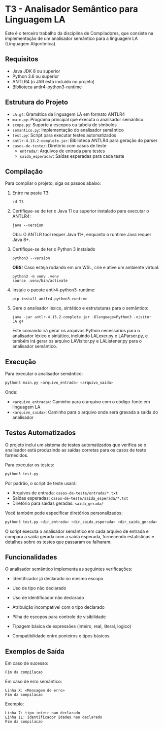 # T3 - Analisador Semântico para Linguagem LA

Este é o terceiro trabalho da disciplina de Compiladores, que consiste na implementação de um analisador semântico para a linguagem LA (Linguagem Algorítmica).

## Requisitos

- Java JDK 8 ou superior
- Python 3.6 ou superior
- ANTLR4 (o JAR está incluído no projeto)
- Biblioteca antlr4-python3-runtime

## Estrutura do Projeto

- `LA.g4`: Gramática da linguagem LA em formato ANTLR4
- `main.py`: Programa principal que executa o analisador semântico
- `scope.py`: Suporte a escopos ou tabela de símbolos
- `semantico.py`: Implementação do analisador semântico
- `test.py`: Script para executar testes automatizados
- `antlr-4.13.2-complete.jar`: Biblioteca ANTLR4 para geração do parser
- `casos-de-teste/`: Diretório com casos de teste
  - `entrada/`: Arquivos de entrada para testes
  - `saida_esperada/`: Saídas esperadas para cada teste

## Compilação

Para compilar o projeto, siga os passos abaixo:

1. Entre na pasta T3:

   ```
   cd T3
   ```

2. Certifique-se de ter o Java 11 ou superior instalado para executar o ANTLR4:

   ```
   java --version
   ```

   Obs: O ANTLR tool requer Java 11+, enquanto o runtime Java requer Java 8+.

3. Certifique-se de ter o Python 3 instalado

   ```
   python3 --version
   ```
   **OBS:** Caso esteja rodando em um WSL, crie e ative um ambiente virtual:
      ```
      python3 -m venv .venv
      source .venv/bin/activate
      ```

4. Instale o pacote antlr4-python3-runtime:

   ```
   pip install antlr4-python3-runtime
   ```

5. Gere o analisador léxico, sintático e estrututuras para o semântico:

   ```
   java -jar antlr-4.13.2-complete.jar -Dlanguage=Python3 -visitor LA.g4
   ```

   Este comando irá gerar os arquivos Python necessários para o analisador léxico e sintático, incluindo LALexer.py e LAParser.py, e também irá gerar os arquivo LAVisitor.py e LAListener.py para o analisador semântico.

## Execução

Para executar o analisador semântico:

```bash
python3 main.py <arquivo_entrada> <arquivo_saida>
```

Onde:

- `<arquivo_entrada>`: Caminho para o arquivo com o código-fonte em linguagem LA
- `<arquivo_saida>`: Caminho para o arquivo onde será gravada a saída do analisador

## Testes Automatizados

O projeto inclui um sistema de testes automatizados que verifica se o analisador está produzindo as saídas corretas para os casos de teste fornecidos.

Para executar os testes:

```bash
python3 test.py
```

Por padrão, o script de teste usará:

- Arquivos de entrada: `casos-de-teste/entrada/*.txt`
- Saídas esperadas: `casos-de-teste/saida_esperada/*.txt`
- Diretório para saídas geradas: `saida_gerada/`

Você também pode especificar diretórios personalizados:

```bash
python3 test.py <dir_entrada> <dir_saida_esperada> <dir_saida_gerada>
```

O script executa o analisador semântico em cada arquivo de entrada e compara a saída gerada com a saída esperada, fornecendo estatísticas e detalhes sobre os testes que passaram ou falharam.

## Funcionalidades

O analisador semântico implementa as seguintes verificações:

 - Identificador já declarado no mesmo escopo

 - Uso de tipo não declarado

 - Uso de identificador não declarado

 - Atribuição incompatível com o tipo declarado

 - Pilha de escopos para controle de visibilidade

 - Tipagem básica de expressões (inteiro, real, literal, logico)

 - Compatibilidade entre ponteiros e tipos básicos

## Exemplos de Saída

Em caso de sucesso:

```
Fim da compilacao
```

Em caso de erro semântico:

```
Linha X: <Mensagem de erro>
Fim da compilacao
```
Exemplo:
   ```
 Linha 7: tipo inteir nao declarado
Linha 11: identificador idades nao declarado
Fim da compilacao
   ```